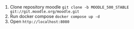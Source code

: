 1. Clone repository moodle `git clone -b MOODLE_500_STABLE git://git.moodle.org/moodle.git`
2. Run docker compose `docker compose up -d`
3. Open `http://localhost:8080`
